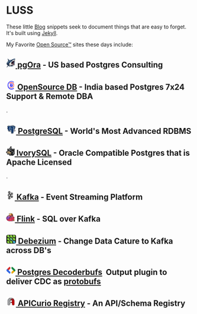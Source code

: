 # LUSS

These little [Blog](http://lussier.io) snippets seek to document things that are easy to forget.  It's built using [Jekyll](https://jekyllrb.com).

My Favorite [Open Source&trade;](https://opensource.org/licenses) sites these days include:

## [<img height=25 width25 src=pgora.jpg>&nbsp;pgOra](https://pgora.com) - US based Postgres Consulting
## [<img height=25 width=25 src=osdb.png>&nbsp;OpenSource DB](https://opensource-db.com) - India based Postgres 7x24 Support & Remote DBA
.
## [<img height=25 width25 src=postgres.jpg>&nbsp;PostgreSQL](https://postgresql.org) - World's Most Advanced RDBMS
## [<img height=25 width25 src=ivorysql.jpg>&nbsp;IvorySQL](https://ivorysql.org) - Oracle Compatible Postgres that is Apache Licensed
.
## [<img height=25 width25 src=kafka.png>&nbsp;Kafka](https://kafka.apache.org) - Event Streaming Platform
## [<img height=25 width25 src=flink.png>&nbsp;Flink](https://flink.apache.org) - SQL over Kafka
## [<img height=25 width25 src=debezium.png>&nbsp;Debezium](https://debezium.io) - Change Data Cature to Kafka across DB's
## [<img height=25 width25 src=protobufs.jpg>&nbsp;Postgres Decoderbufs](https://github.com/debezium/postgres-decoderbufs)&nbsp;&nbsp;Output plugin to deliver CDC as [protobufs](https://protobuf.dev)
## [<img height=25 width25 src=apicurio.png>&nbsp;APICurio Registry](https://www.apicur.io/registry/) - An API/Schema Registry



